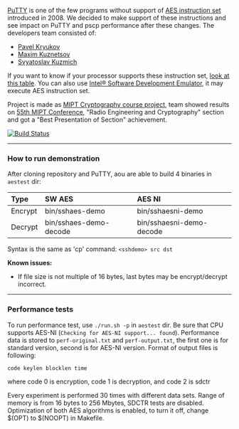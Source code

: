 [PuTTY](http://www.putty.org/) is one of the few programs without support of [AES instruction set](http://en.wikipedia.org/wiki/AES_instruction_set) introduced in 2008. We decided to make support of these instructions and see impact on PuTTY and pscp performance after these changes. The developers team consisted of:
 * [Pavel Kryukov](https://github.com/pavelkryukov)
 * [Maxim Kuznetsov](https://github.com/mkuznets)
 * [Svyatoslav Kuzmich](https://github.com/skuzmich)

If you want to know if your processor supports these instruction set, [look at this table](http://ark.intel.com/search/advanced?AESTech=true). You can also use [Intel® Software Development Emulator](http://software.intel.com/en-us/articles/intel-software-development-emulator), it may execute AES instruction set.

Project is made as [MIPT Cryptography course project](http://radio.fizteh.ru/infsec/), team showed results on [55th MIPT Conference](http://conf55.mipt.ru/info/main/), "Radio Engineering and Cryptography" section and got a "Best Presentation of Section" achievement.

[![Build Status](https://travis-ci.org/pavelkryukov/putty-aes-ni.svg?branch=master)](https://travis-ci.org/pavelkryukov/putty-aes-ni)

----
### How to run demonstration

After cloning repository and PuTTY, aou are able to build 4 binaries in `aestest` dir:

| Type | SW AES | AES NI |
|:-|:-------|:-------|
| Encrypt | bin/sshaes-demo | bin/sshaesni-demo |
| Decrypt | bin/sshaes-demo-decode | bin/sshaesni-demo-decode |

Syntax is the same as 'cp' command:
`<sshdemo> src dst`

**Known issues:**
  * If file size is not multiple of 16 bytes, last bytes may be encrypt/decrypt incorrect.

----
### Performance tests

To run performance test, use `./run.sh -p` in `aestest` dir. Be sure that CPU supports AES-NI (`Checking for AES-NI support... found`). Performance data is stored to `perf-original.txt` and `perf-output.txt`, the first one is for standard version, second is for AES-NI version. Format of output files is following:

`code keylen blocklen time`

where code 0 is encryption, code 1 is decryption, and code 2 is sdctr

Every experiment is performed 30 times with different data sets. Range of memory is from 16 bytes to 256 Mbytes, SDCTR tests are disabled.
Optimization of both AES algorithms is enabled, to turn it off, change $(OPT) to $(NOOPT) in Makefile.
